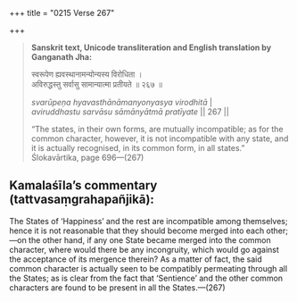 +++
title = "0215 Verse 267"

+++
> **Sanskrit text, Unicode transliteration and English translation by Ganganath Jha:** 
>
> स्वरूपेण ह्यवस्थानामन्योन्यस्य विरोधिता ।  
> अविरुद्धस्तु सर्वासु सामान्यात्मा प्रतीयते ॥ २६७ ॥ 
>
> *svarūpeṇa hyavasthānāmanyonyasya virodhitā* \|  
> *aviruddhastu sarvāsu sāmānyātmā pratīyate* \|\| 267 \|\| 
>
> “The states, in their own forms, are mutually incompatible; as for the common character, however, it is not incompatible with any state, and it is actually recognised, in its common form, in all states.” Ślokavārtika, page 696—(267)



## Kamalaśīla’s commentary (tattvasaṃgrahapañjikā):

The States of ‘Happiness’ and the rest are incompatible among themselves; hence it is not reasonable that they should become merged into each other;—on the other hand, if any one State became merged into the common character, where would there be any incongruity, which would go against the acceptance of its mergence therein? As a matter of fact, the said common character is actually seen to be compatibly permeating through all the States; as is clear from the fact that ‘Sentience’ and the other common characters are found to be present in all the States.—(267)


